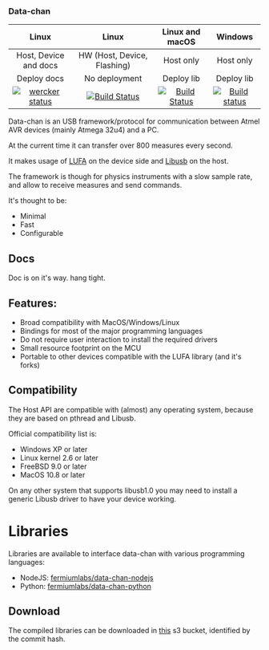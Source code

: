 ### Data-chan


| Linux | Linux | Linux and macOS | Windows |
| :---: | :---: | :---: | :---: |
| Host, Device and docs | HW (Host, Device, Flashing) | Host only | Host only |
| Deploy docs | No deployment | Deploy lib | Deploy lib|
 | [![wercker status](https://app.wercker.com/status/75da37fe4a9fc37d604da68759866454/s/master "wercker status")](https://app.wercker.com/project/byKey/75da37fe4a9fc37d604da68759866454) | [![Build Status](https://drone-ci.dev.fermiumlabs.com/api/badges/fermiumlabs/data-chan/status.svg)](https://drone-ci.dev.fermiumlabs.com/fermiumlabs/data-chan) | [![Build Status](https://travis-ci.org/fermiumlabs/data-chan.svg?branch=master)](https://travis-ci.org/fermiumlabs/data-chan)  | [![Build status](https://ci.appveyor.com/api/projects/status/a8svd5ij2f9mdh7m?svg=true)](https://ci.appveyor.com/project/dfermiumlabs/data-chan) |
 

Data-chan is an USB framework/protocol for communication between Atmel AVR devices (mainly Atmega 32u4) and a PC.

At the current time it can transfer over 800 measures every second.

It makes usage of [LUFA](http://www.fourwalledcubicle.com/LUFA.php) on the device side and [Libusb](http://www.libusb.org/) on the host.

The framework is though for physics instruments with a slow sample rate, and allow to receive measures and send commands.

It's thought to be:

* Minimal
* Fast
* Configurable

## Docs
Doc is on it's way. hang tight. 

## Features:

* Broad compatibility with MacOS/Windows/Linux
* Bindings for most of the major programming languages
* Do not require user interaction to install the required drivers
* Small resource footprint on the MCU
* Portable to other devices compatible with the LUFA library (and it's forks)

## Compatibility

The Host API are compatible with (almost) any operating system, because they are
based on pthread and Libusb.

Official compatibility list is:

* Windows XP or later
* Linux kernel 2.6 or later
* FreeBSD 9.0 or later
* MacOS 10.8 or later

On any other system that supports libusb1.0 you may need to install a generic Libusb driver to have your device working.

# Libraries

Libraries are available to interface data-chan with various programming languages:

* NodeJS: [fermiumlabs/data-chan-nodejs](https://github.com/fermiumlabs/data-chan-nodejs)
* Python: [fermiumlabs/data-chan-python](https://github.com/fermiumlabs/data-chan-python)

## Download

The compiled libraries can be downloaded in [this](https://data-chan-js-binaries.s3.amazonaws.com/index.html) s3 bucket, identified by the commit hash. 
